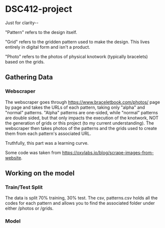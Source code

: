 # DSC412-project

Just for clarity--

"Pattern" refers to the design itself.

"Grid" refers to the gridden pattern used to make the design. This lives entirely in digital form and isn't a product.

"Photo" refers to the photos of physical knotwork (typically bracelets) based on the grids.

## Gathering Data

### Webscraper

The webscraper goes through https://www.braceletbook.com/photos/ page by page and takes the URLs of each pattern, taking only "alpha"
and "normal" patterns. "Alpha" patterns are one-sided, while "normal" patterns are double sided, but that only impacts the execution
of the knotwork, NOT the generation of grids or this project (to my current understanding). The webscraper then takes photos of the 
patterns and the grids used to create them from each pattern's associated URL.

Truthfully, this part was a learning curve.

Some code was taken from https://oxylabs.io/blog/scrape-images-from-website.

## Working on the model

### Train/Test Split

The data is split 70% training, 30% test. The csv, patterns.csv holds all the codes for each pattern and allows you to find the associated
folder under either /photos or /grids.

### Model




